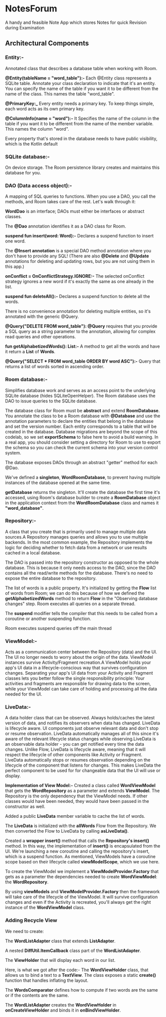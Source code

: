 # NotesForum
A handy and feasible Note App which stores Notes for quick Revision during Examination

<h2> Architectural Components </h2>

<h3> Entity:- </h3> Annotated class that describes a database table when working with Room.

**@Entity(tableName = "word_table"):-** Each @Entity class represents a SQLite table. Annotate your class declaration to indicate that it's an entity. You can specify the name of the table if you want it to be different from the name of the class. This names the table "word_table".

**@PrimaryKey:_**  Every entity needs a primary key. To keep things simple, each word acts as its own primary key.

**@ColumnInfo(name = "word"):-** It Specifies the name of the column in the table if you want it to be different from the name of the member variable. This names the column "word".

Every property that's stored in the database needs to have public visibility, which is the Kotlin default

<h3> SQLite database:- </h3> On device storage. The Room persistence library creates and maintains this database for you.

<h3> DAO (Data access object):-</h3>  A mapping of SQL queries to functions. When you use a DAO, you call the methods, and Room takes care of the rest.
Let's walk through it:

**WordDao** is an interface; DAOs must either be interfaces or abstract classes.

The **@Dao** annotation identifies it as a DAO class for Room.

**suspend fun insert(word: Word):-** Declares a suspend function to insert one word.

The **@Insert annotation** is a special DAO method annotation where you don't have to provide any SQL! (There are also **@Delete** and **@Update** annotations for deleting and updating rows, but you are not using them in this app.)

**onConflict = OnConflictStrategy.IGNORE:-** The selected onConflict strategy ignores a new word if it's exactly the same as one already in the list. 

**suspend fun deleteAll():-** Declares a suspend function to delete all the words.

There is no convenience annotation for deleting multiple entities, so it's annotated with the generic @Query.

**@Query("DELETE FROM word_table"): @Query** requires that you provide a SQL query as a string parameter to the annotation, allowing for complex read queries and other operations.

**fun getAlphabetizedWords(): List<Word>:-** A method to get all the words and have it return a **List** of **Words**.

**@Query("SELECT * FROM word_table ORDER BY word ASC"):-** Query that returns a list of words sorted in ascending order.

<h3> Room database:-</h3> Simplifies database work and serves as an access point to the underlying SQLite database (hides SQLiteOpenHelper). The Room database uses the DAO to issue queries to the SQLite database.

The database class for Room must be **abstract** and extend **RoomDatabase**.
You annotate the class to be a Room database with **@Database** and use the annotation parameters to declare the entities that belong in the database and set the version number. Each entity corresponds to a table that will be created in the database. Database migrations are beyond the scope of this codelab, so we set **exportSchema** to false here to avoid a build warning. In a real app, you should consider setting a directory for Room to use to export the schema so you can check the current schema into your version control system.

The database exposes DAOs through an abstract "getter" method for each @Dao.

We've defined a **singleton**, **WordRoomDatabase**, to prevent having multiple instances of the database opened at the same time.

**getDatabase** returns the singleton. It'll create the database the first time it's accessed, using Room's database builder to create a **RoomDatabase** object in the application context from the **WordRoomDatabase** class and names it **"word_database"**.

<h3> Repository:-</h3> A class that you create that is primarily used to manage multiple data sources.A Repository manages queries and allows you to use multiple backends. In the most common example, the Repository implements the logic for deciding whether to fetch data from a network or use results cached in a local database.

The DAO is passed into the repository constructor as opposed to the whole database. This is because it only needs access to the DAO, since the DAO contains all the read/write methods for the database. There's no need to expose the entire database to the repository.

The list of words is a public property. It's initialized by getting the **Flow** list of words from Room; we can do this because of how we defined the **getAlphabetizedWords** method to return **Flow** in the "Observing database changes" step. Room executes all queries on a separate thread.

The **suspend** modifier tells the compiler that this needs to be called from a coroutine or another suspending function.

Room executes suspend queries off the main thread

<h3> ViewModel:-</h3> Acts as a communication center between the Repository (data) and the UI. The UI no longer needs to worry about the origin of the data. ViewModel instances survive Activity/Fragment recreation.A ViewModel holds your app's UI data in a lifecycle-conscious way that survives configuration changes. Separating your app's UI data from your Activity and Fragment classes lets you better follow the single responsibility principle: Your activities and fragments are responsible for drawing data to the screen, while your ViewModel can take care of holding and processing all the data needed for the UI.

<h3>LiveData:-</h3> A data holder class that can be observed. Always holds/caches the latest version of data, and notifies its observers when data has changed. LiveData is lifecycle aware. UI components just observe relevant data and don't stop or resume observation. LiveData automatically manages all of this since it's aware of the relevant lifecycle status changes while observing.LiveData is an observable data holder - you can get notified every time the data changes. Unlike Flow, LiveData is lifecycle aware, meaning that it will respect the lifecycle of other components like Activity or Fragment. LiveData automatically stops or resumes observation depending on the lifecycle of the component that listens for changes. This makes LiveData the perfect component to be used for for changeable data that the UI will use or display.

**Implementation of View Model:-**
Created a class called **WordViewModel** that gets the **WordRepository** as a parameter and extends **ViewModel**. The Repository is the only dependency that the ViewModel needs. If other classes would have been needed, they would have been passed in the constructor as well.

Added a public **LiveData** member variable to cache the list of words.

The **LiveData** is initialized with the **allWords** Flow from the Repository. We then converted the Flow to LiveData by calling **asLiveData()**.

Created a **wrapper insert()** method that calls the **Repository's insert()** method. In this way, the implementation of **insert()** is encapsulated from the UI. We're launching a new coroutine and calling the repository's insert, which is a suspend function. As mentioned, ViewModels have a coroutine scope based on their lifecycle called **viewModelScope**, which we use here.

To create the ViewModel we implement a **ViewModelProvider.Factory** that gets as a parameter the dependencies needed to create **WordViewModel**: the **WordRepository**.

By using **viewModels** and **ViewModelProvider.Factory** then the framework will take care of the lifecycle of the ViewModel. It will survive configuration changes and even if the Activity is recreated, you'll always get the right instance of the **WordViewModel** class.

<h3> Adding Recycle View </h3>
We need to create:

The **WordListAdapter** class that extends **ListAdapter**.

A nested **DiffUtil.ItemCallback** class part of the **WordListAdapter**.

The **ViewHolder** that will display each word in our list.

Here, is what we got after the code:-
The **WordViewHolder** class, that allows us to bind a text to a **TextView**. The class exposes a static **create()** function that handles inflating the layout.

The **WordsComparator** defines how to compute if two words are the same or if the contents are the same.

The **WordListAdapter** creates the **WordViewHolder** in **onCreateViewHolder** and binds it in **onBindViewHolder**.






